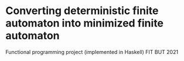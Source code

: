 # Converting deterministic finite automaton into minimized finite automaton
Functional programming project (implemented in Haskell) FIT BUT 2021
